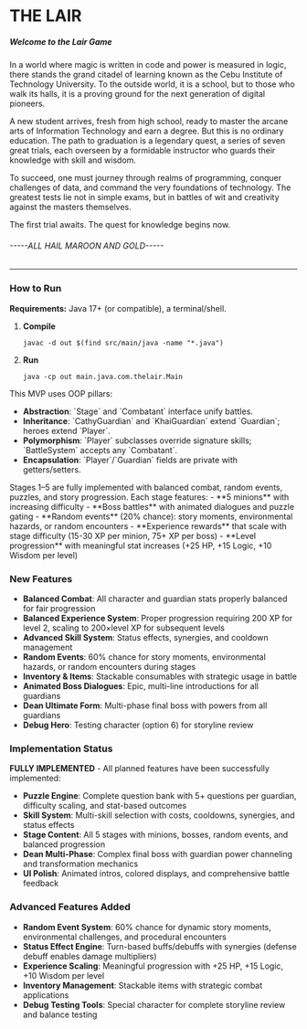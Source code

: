 <h1>THE LAIR</h1>
<h5>Welcome to the Lair Game</h5>

In a world where magic is written in code and power is measured in logic, there stands the grand citadel of learning known as the Cebu Institute of Technology University. To the outside world, it is a school, but to those who walk its halls, it is a proving ground for the next generation of digital pioneers.

A new student arrives, fresh from high school, ready to master the arcane arts of Information Technology and earn a degree. But this is no ordinary education. The path to graduation is a legendary quest, a series of seven great trials, each overseen by a formidable instructor who guards their knowledge with skill and wisdom.

To succeed, one must journey through realms of programming, conquer challenges of data, and command the very foundations of technology. The greatest tests lie not in simple exams, but in battles of wit and creativity against the masters themselves.

The first trial awaits. The quest for knowledge begins now.

<h6> -----ALL HAIL MAROON AND GOLD-----</h6>

<hr/>

<h3>How to Run</h3>

<p><b>Requirements:</b> Java 17+ (or compatible), a terminal/shell.</p>

<ol>
<li><b>Compile</b>
<pre><code>javac -d out $(find src/main/java -name "*.java")
</code></pre>
</li>
<li><b>Run</b>
<pre><code>java -cp out main.java.com.thelair.Main
</code></pre>
</li>
</ol>

<p>
This MVP uses OOP pillars:
<ul>
<li><b>Abstraction</b>: `Stage<T extends Guardian>` and `Combatant` interface unify battles.</li>
<li><b>Inheritance</b>: `CathyGuardian` and `KhaiGuardian` extend `Guardian`; heroes extend `Player`.</li>
<li><b>Polymorphism</b>: `Player` subclasses override signature skills; `BattleSystem` accepts any `Combatant`.</li>
<li><b>Encapsulation</b>: `Player`/`Guardian` fields are private with getters/setters.</li>
</ul>
</p>

<p>Stages 1–5 are fully implemented with balanced combat, random events, puzzles, and story progression. Each stage features:
- **5 minions** with increasing difficulty
- **Boss battles** with animated dialogues and puzzle gating
- **Random events** (20% chance): story moments, environmental hazards, or random encounters
- **Experience rewards** that scale with stage difficulty (15-30 XP per minion, 75+ XP per boss)
- **Level progression** with meaningful stat increases (+25 HP, +15 Logic, +10 Wisdom per level)</p>

<h3>New Features</h3>
<ul>
<li><b>Balanced Combat</b>: All character and guardian stats properly balanced for fair progression</li>
<li><b>Balanced Experience System</b>: Proper progression requiring 200 XP for level 2, scaling to 200×level XP for subsequent levels</li>
<li><b>Advanced Skill System</b>: Status effects, synergies, and cooldown management</li>
<li><b>Random Events</b>: 60% chance for story moments, environmental hazards, or random encounters during stages</li>
<li><b>Inventory & Items</b>: Stackable consumables with strategic usage in battle</li>
<li><b>Animated Boss Dialogues</b>: Epic, multi-line introductions for all guardians</li>
<li><b>Dean Ultimate Form</b>: Multi-phase final boss with powers from all guardians</li>
<li><b>Debug Hero</b>: Testing character (option 6) for storyline review</li>
</ul>

<h3>Implementation Status</h3>
<p><b>FULLY IMPLEMENTED</b> - All planned features have been successfully implemented:</p>
<ul>
<li><b>Puzzle Engine</b>: Complete question bank with 5+ questions per guardian, difficulty scaling, and stat-based outcomes</li>
<li><b>Skill System</b>: Multi-skill selection with costs, cooldowns, synergies, and status effects</li>
<li><b>Stage Content</b>: All 5 stages with minions, bosses, random events, and balanced progression</li>
<li><b>Dean Multi-Phase</b>: Complex final boss with guardian power channeling and transformation mechanics</li>
<li><b>UI Polish</b>: Animated intros, colored displays, and comprehensive battle feedback</li>
</ul>

<h3>Advanced Features Added</h3>
<ul>
<li><b>Random Event System</b>: 60% chance for dynamic story moments, environmental challenges, and procedural encounters</li>
<li><b>Status Effect Engine</b>: Turn-based buffs/debuffs with synergies (defense debuff enables damage multipliers)</li>
<li><b>Experience Scaling</b>: Meaningful progression with +25 HP, +15 Logic, +10 Wisdom per level</li>
<li><b>Inventory Management</b>: Stackable items with strategic combat applications</li>
<li><b>Debug Testing Tools</b>: Special character for complete storyline review and balance testing</li>
</ul>
